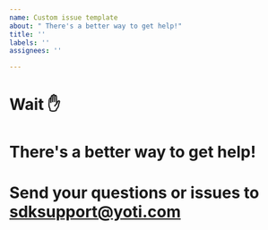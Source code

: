 ```yaml
---
name: Custom issue template
about: " There's a better way to get help!"
title: ''
labels: ''
assignees: ''

---
```


#
# Wait ✋
#
# There's a better way to get help!
#
# Send your questions or issues to sdksupport@yoti.com
#
#
